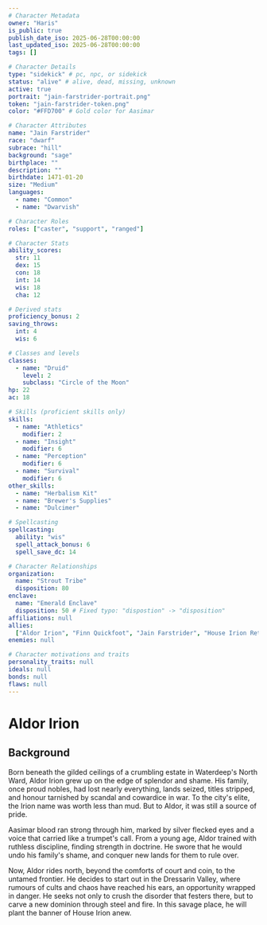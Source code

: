 ```yaml
---
# Character Metadata
owner: "Haris"
is_public: true
publish_date_iso: 2025-06-28T00:00:00
last_updated_iso: 2025-06-28T00:00:00
tags: []

# Character Details
type: "sidekick" # pc, npc, or sidekick
status: "alive" # alive, dead, missing, unknown
active: true
portrait: "jain-farstrider-portrait.png"
token: "jain-farstrider-token.png"
color: "#FFD700" # Gold color for Aasimar

# Character Attributes
name: "Jain Farstrider"
race: "dwarf"
subrace: "hill"
background: "sage"
birthplace: ""
description: ""
birthdate: 1471-01-20
size: "Medium"
languages:
  - name: "Common"
  - name: "Dwarvish"

# Character Roles
roles: ["caster", "support", "ranged"]

# Character Stats
ability_scores:
  str: 11
  dex: 15
  con: 18
  int: 14
  wis: 18
  cha: 12

# Derived stats
proficiency_bonus: 2
saving_throws:
  int: 4
  wis: 6

# Classes and levels
classes:
  - name: "Druid"
    level: 2
    subclass: "Circle of the Moon"
hp: 22
ac: 18

# Skills (proficient skills only)
skills:
  - name: "Athletics"
    modifier: 2
  - name: "Insight"
    modifier: 6
  - name: "Perception"
    modifier: 6
  - name: "Survival"
    modifier: 6
other_skills:
  - name: "Herbalism Kit"
  - name: "Brewer's Supplies"
  - name: "Dulcimer"

# Spellcasting
spellcasting:
  ability: "wis"
  spell_attack_bonus: 6
  spell_save_dc: 14

# Character Relationships
organization:
  name: "Strout Tribe"
  disposition: 80
enclave:
  name: "Emerald Enclave"
  disposition: 50 # Fixed typo: "dispostion" -> "disposition"
affiliations: null
allies:
  ["Aldor Irion", "Finn Quickfoot", "Jain Farstrider", "House Irion Retainers"]
enemies: null

# Character motivations and traits
personality_traits: null
ideals: null
bonds: null
flaws: null
---
```


# Aldor Irion

## Background

Born beneath the gilded ceilings of a crumbling estate in Waterdeep's North Ward, Aldor Irion grew up on the edge of splendor and shame. His family, once proud nobles, had lost nearly everything, lands seized, titles stripped, and honour tarnished by scandal and cowardice in war. To the city's elite, the Irion name was worth less than mud. But to Aldor, it was still a source of pride.

Aasimar blood ran strong through him, marked by silver flecked eyes and a voice that carried like a trumpet's call. From a young age, Aldor trained with ruthless discipline, finding strength in doctrine. He swore that he would undo his family's shame, and conquer new lands for them to rule over.

Now, Aldor rides north, beyond the comforts of court and coin, to the untamed frontier. He decides to start out in the Dressarin Valley, where rumours of cults and chaos have reached his ears, an opportunity wrapped in danger. He seeks not only to crush the disorder that festers there, but to carve a new dominion through steel and fire. In this savage place, he will plant the banner of House Irion anew.
